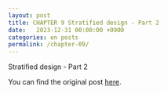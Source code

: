 ```yaml
---
layout: post
title: CHAPTER 9 Stratified design - Part 2
date:   2023-12-31 00:00:00 +0900
categories: en posts
permalink: /chapter-09/
---
```


Stratified design - Part 2

You can find the original post [here](https://livebook.manning.com/book/grokking-simplicity/chapter-9/).
